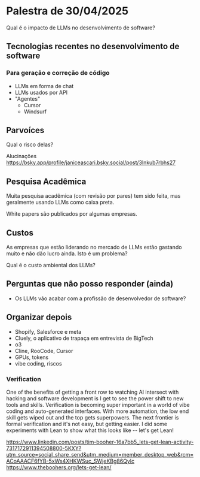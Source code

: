 # Palestra de 30/04/2025

Qual é o impacto de LLMs no desenvolvimento de software?


## Tecnologias recentes no desenvolvimento de software

### Para geração e correção de código

- LLMs em forma de chat
- LLMs usados por API
- "Agentes"
  - Cursor
  - Windsurf 


## Parvoíces

Qual o risco delas?

Alucinações <https://bsky.app/profile/janiceascari.bsky.social/post/3lnkub7rbhs27>


## Pesquisa Acadêmica

Muita pesquisa acadêmica (com revisão por pares) tem sido feita, mas geralmente usando LLMs como caixa preta.

White papers são publicados por algumas empresas.

## Custos

As empresas que estão liderando no mercado de LLMs estão gastando muito e não dão lucro ainda. Isto é um problema?

Qual é o custo ambiental dos LLMs?


## Perguntas que não posso responder (ainda)

- Os LLMs vão acabar com a profissão de desenvolvedor de software?


## Organizar depois

* Shopify, Salesforce e meta
* Cluely, o aplicativo de trapaça em entrevista de BigTech
* o3
* Cline, RooCode, Cursor
* GPUs, tokens
* vibe coding, riscos

### Verification

One of the benefits of getting a front row to watching AI intersect with hacking and software development is I get to see the power shift to new tools and skills. Verification is becoming super important in a world of vibe coding and auto-generated interfaces. With more automation, the low end skill gets wiped out and the top gets superpowers. The next frontier is formal verification and it's not easy, but getting easier. I did some experiments with Lean to show what this looks like -- let's get Lean!

<https://www.linkedin.com/posts/tim-booher-16a7bb5_lets-get-lean-activity-7317172911394508800-5KXY?utm_source=social_share_send&utm_medium=member_desktop_web&rcm=ACoAAACF6fYB-5xWs4XHKWSuc_SWjeKBg86Qylc>
<https://www.theboohers.org/lets-get-lean/>



